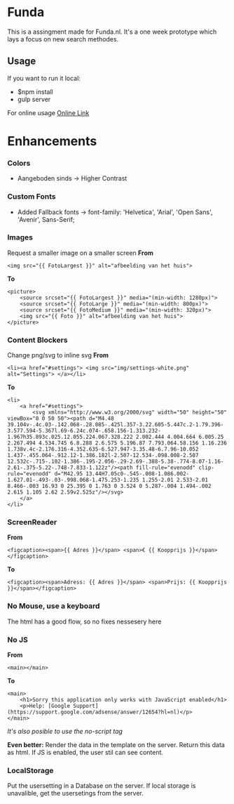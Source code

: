 # Funda
This is a assingment made for Funda.nl. It's a one week prototype which lays a focus on new search methodes.

## Usage
If you want to run it local:
* $npm install
* gulp server

For online usage
[Online Link](http://martijnnieuwenhuizen.nl/funda/)

# Enhancements
### Colors
* Aangeboden sinds -> Higher Contrast

### Custom Fonts
* Added Fallback fonts -> font-family: 'Helvetica', 'Arial', 'Open Sans', 'Avenir', Sans-Serif;

### Images
Request a smaller image on a smaller screen
**From**
```
<img src="{{ FotoLargest }}" alt="afbeelding van het huis">
```
**To**
```
<picture>
    <source srcset="{{ FotoLargest }}" media="(min-width: 1280px)">
    <source srcset="{{ FotoLarge }}" media="(min-width: 800px)">
    <source srcset="{{ FotoMedium }}" media="(min-width: 320px)">
    <img src="{{ Foto }}" alt="afbeelding van het huis">	
</picture>
```

### Content Blockers
Change png/svg to inline svg
**From**
```
<li><a href="#settings"> <img src="img/settings-white.png" alt="Settings"> </a></li>
```
**To**
```
<li>
	<a href="#settings"> 
		<svg xmlns="http://www.w3.org/2000/svg" width="50" height="50" viewBox="0 0 50 50"><path d="M4.48 39.104v-.4c.03-.142.068-.28.085-.425l.357-3.22.605-5.447c.2-1.79.396-3.577.594-5.367l.69-6.24c.074-.658.156-1.313.232-1.967h35.893c.025.12.055.224.067.328.222 2.002.444 4.004.664 6.005.25 2.267.494 4.534.745 6.8.288 2.6.575 5.196.87 7.793.064.58.156 1.16.236 1.738v.4c-2.176.316-4.352.635-6.527.947-3.35.48-6.7.96-10.052 1.437-.455.064-.912.12-1.386.182l-2.507-12.534-.098.008-2.507 12.532c-.715-.102-1.386-.195-2.056-.29-2.69-.388-5.38-.774-8.07-1.16-2.61-.375-5.22-.748-7.833-1.122z"/><path fill-rule="evenodd" clip-rule="evenodd" d="M42.95 13.44H7.05c0-.545-.008-1.086.002-1.627.01-.493-.03-.998.068-1.475.253-1.235 1.255-2.01 2.533-2.01 8.466-.003 16.93 0 25.395 0 1.763 0 3.524 0 5.287-.004 1.494-.002 2.615 1.105 2.62 2.59v2.525z"/></svg>
	</a>
</li>
```


### ScreenReader
**From**
```
<figcaption><span>{{ Adres }}</span> <span>€ {{ Koopprijs }}</span></figcaption>
```
**To**
```
<figcaption><span>Adress: {{ Adres }}</span> <span>Prijs: {{ Koopprijs }}</span></figcaption>	
```

### No Mouse, use a keyboard
The html has a good flow, so no fixes nessesery here

### No JS
**From**
```
<main></main>
```
**To**
```
<main>
	<h1>Sorry this application only works with JavaScript enabled</h1>
	<p>Help: [Google Support](https://support.google.com/adsense/answer/12654?hl=nl)</p>
</main>
```
*It's also posible to use the no-script tag*

**Even better:**
Render the data in the template on the server. Return this data as html. 
If JS is enabled, the user stil can see content.

### LocalStorage
Put the usersetting in a Database on the server.
If local storage is unavalible, get the usersetings from the server.

